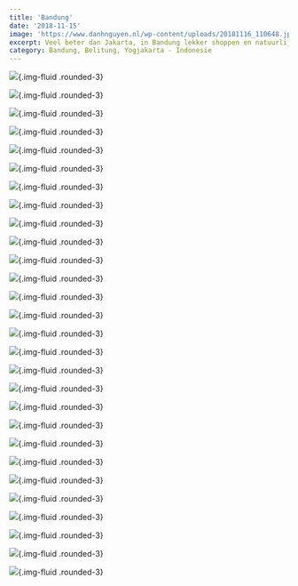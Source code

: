 ```yaml
---
title: 'Bandung'
date: '2018-11-15'
image: 'https://www.danhnguyen.nl/wp-content/uploads/20181116_110648.jpg'
excerpt: Veel beter dan Jakarta, in Bandung lekker shoppen en natuurlijk lekker eten...
category: Bandung, Belitung, Yogjakarta - Indonesie
---
```


![](https://www.danhnguyen.nl/wp-content/uploads/20181115_075146-700x394.jpg){.img-fluid .rounded-3}

![](https://www.danhnguyen.nl/wp-content/uploads/20181115_075511-700x394.jpg){.img-fluid .rounded-3}

![](https://www.danhnguyen.nl/wp-content/uploads/20181115_092837-700x394.jpg){.img-fluid .rounded-3}

![](https://www.danhnguyen.nl/wp-content/uploads/20181115_110115-700x363.jpg){.img-fluid .rounded-3}

![](https://www.danhnguyen.nl/wp-content/uploads/20181115_130703-700x394.jpg){.img-fluid .rounded-3}

![](https://www.danhnguyen.nl/wp-content/uploads/20181115_155033-700x394.jpg){.img-fluid .rounded-3}

![](https://www.danhnguyen.nl/wp-content/uploads/DSC05132-700x394.jpg){.img-fluid .rounded-3}

![](https://www.danhnguyen.nl/wp-content/uploads/DSC05012-700x394.jpg){.img-fluid .rounded-3}

![](https://www.danhnguyen.nl/wp-content/uploads/DSC05124-700x394.jpg){.img-fluid .rounded-3}

![](https://www.danhnguyen.nl/wp-content/uploads/DSC05091-700x394.jpg){.img-fluid .rounded-3}

![](https://www.danhnguyen.nl/wp-content/uploads/DSC05052-700x394.jpg){.img-fluid .rounded-3}

![](https://www.danhnguyen.nl/wp-content/uploads/DSC05048-700x394.jpg){.img-fluid .rounded-3}

![](https://www.danhnguyen.nl/wp-content/uploads/DSC05043-700x394.jpg){.img-fluid .rounded-3}

![](https://www.danhnguyen.nl/wp-content/uploads/DSC05037-700x394.jpg){.img-fluid .rounded-3}

![](https://www.danhnguyen.nl/wp-content/uploads/DSC05015-700x394.jpg){.img-fluid .rounded-3}

![](https://www.danhnguyen.nl/wp-content/uploads/DSC04978-700x394.jpg){.img-fluid .rounded-3}

![](https://www.danhnguyen.nl/wp-content/uploads/DSC04942-700x394.jpg){.img-fluid .rounded-3}

![](https://www.danhnguyen.nl/wp-content/uploads/20181116_110648-700x394.jpg){.img-fluid .rounded-3}

![](https://www.danhnguyen.nl/wp-content/uploads/20181116_115805-700x394.jpg){.img-fluid .rounded-3}

![](https://www.danhnguyen.nl/wp-content/uploads/20181116_200140-700x394.jpg){.img-fluid .rounded-3}

![](https://www.danhnguyen.nl/wp-content/uploads/20181117_144706-700x394.jpg){.img-fluid .rounded-3}

![](https://www.danhnguyen.nl/wp-content/uploads/20181118_120358-700x394.jpg){.img-fluid .rounded-3}

![](https://www.danhnguyen.nl/wp-content/uploads/20181119_143037-700x394.jpg){.img-fluid .rounded-3}

![](https://www.danhnguyen.nl/wp-content/uploads/20181120_160535-700x394.jpg){.img-fluid .rounded-3}

![](https://www.danhnguyen.nl/wp-content/uploads/20181120_182146-700x394.jpg){.img-fluid .rounded-3}

![](https://www.danhnguyen.nl/wp-content/uploads/20181120_182244-700x394.jpg){.img-fluid .rounded-3}

![](https://www.danhnguyen.nl/wp-content/uploads/20181121_185631-700x340.jpg){.img-fluid .rounded-3}

![](https://www.danhnguyen.nl/wp-content/uploads/DSC05130-700x394.jpg){.img-fluid .rounded-3}
